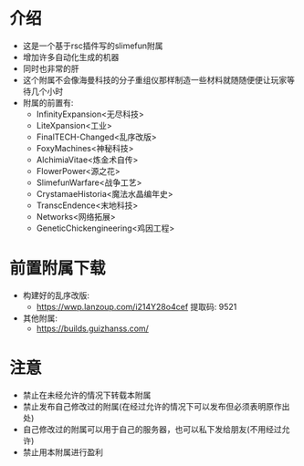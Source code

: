 # 介绍
- 这是一个基于rsc插件写的slimefun附属
- 增加许多自动化生成的机器
- 同时也非常的肝
- 这个附属不会像海曼科技的分子重组仪那样制造一些材料就随随便便让玩家等待几个小时
- 附属的前置有:
  - InfinityExpansion<无尽科技>
  - LiteXpansion<工业>
  - FinalTECH-Changed<乱序改版>
  - FoxyMachines<神秘科技>
  - AlchimiaVitae<炼金术自传>
  - FlowerPower<源之花>
  - SlimefunWarfare<战争工艺>
  - CrystamaeHistoria<魔法水晶编年史>
  - TranscEndence<末地科技>
  - Networks<网络拓展>
  - GeneticChickengineering<鸡因工程>
# 前置附属下载
- 构建好的乱序改版:
  - https://wwp.lanzoup.com/i214Y28o4cef 提取码: 9521
- 其他附属:
  - https://builds.guizhanss.com/
# 注意
- 禁止在未经允许的情况下转载本附属
- 禁止发布自己修改过的附属(在经过允许的情况下可以发布但必须表明原作出处)
- 自己修改过的附属可以用于自己的服务器，也可以私下发给朋友(不用经过允许)
- 禁止用本附属进行盈利
